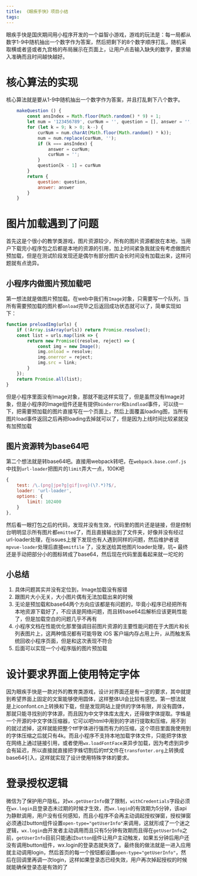 ```yaml
---
title: 《眼疾手快》项目小结
tags:
---
```


眼疾手快是国庆期间用小程序开发的一个益智小游戏，游戏的玩法是：每一局都从数字1-9中随机抽出一个数字作为答案，然后把剩下的8个数字顺序打乱，随机采取横或者竖或者九宫格的布局展示在页面上，让用户点击输入缺失的数字，要求输入准确而且时间越快越好。
<!-- more -->

# 核心算法的实现
核心算法就是要从1-9中随机抽出一个数字作为答案，并且打乱剩下八个数字。
```js
    makeQuestion () {
        const ansIndex = Math.floor(Math.random() * 9) + 1;
        let num = '123456789', curNum = '', question = [], answer = '';
        for (let k = 9; k > 0; k--) {
            curNum = num.charAt(Math.floor(Math.random() * k));
            num = num.replace(curNum, '');
            if (k === ansIndex) {
                answer = curNum;
                curNum = '';
            }
            question[k - 1] = curNum
        }
        return {
            question: question,
            answer: answer
        }
    }

```

# 图片加载遇到了问题
首先这是个很小的教学类游戏，图片资源较少，所有的图片资源都放在本地，当用户下载完小程序包之后都是本地的资源的引用，加上时间紧急我就没有考虑做图片预加载，但是在测试阶段发现还是偶尔有部分图片会长时间没有加载出来，这样问题就有点诡异。

## 小程序内做图片预加载吧
第一想法就是做图片预加载。在web中我们有`Image`对象，只需要写一个队列，当所有需要预加载的图片都`onload`完毕之后返回成功状态就可以了，简单实现如下：
```js
function preloadImg(urls) {
    if (!Array.isArray(urls)) return Promise.resolve();
    const list = urls.map(link => {
        return new Promise((resolve, reject) => {
            const img = new Image();
            img.onload = resolve;
            img.onerror = reject;
            img.src = link;
        }
    });
    return Promise.all(list);
}
```
但是小程序里面没有Image对象，那就不能这样实现了，但是虽然没有Image对象，但是小程序的Image组件还是有提供`binderror`和`bindload`事件，可以绕一下，把需要预加载的图片直接写在一个页面上，然后上面覆盖loading图，当所有图片load事件返回之后再把loading去掉就可以了，但是因为上线时间比较紧就没有加预加载

## 图片资源转为base64吧
第二个想法就是转base64吧。直接用webpack转吧，在`webpack.base.conf.js`中找到`url-loader`把图片的`limit`弄大一点，100K吧
```js
{
    test: /\.(png|jpe?g|gif|svg)(\?.*)?$/,
    loader: 'url-loader',
    options: {
        limit: 102400
    }
},
```
然后看一眼打包之后的代码，发现并没有生效，代码里的图片还是链接，但是控制台明明显示所有图片都`emitted`了，而且直接输出到了文件夹，好像并没有经过url-loader处理，在issues上搜下发现也有人遇到同样的问题，然后维护者说`mpvue-loader`处理后直接`emitfile` 了，没发送给其他图片loader处理，坑~
最终还是手动把部分小的图标转成了base64，然后现在代码里面看起来就一坨坨的

## 小总结
1. 具体问题其实并没有定位到，Image加载没有报错
2. 跟图片大小无关，大小图片偶有无法加载出来的时候
3. 无论是预加载和base64两个方向应该都是有问题的，毕竟小程序已经把所有本地资源下载好了，不应该是网络问题，而且转base64后解析应该更耗性能了，但是加载空白的问题几乎不再有
4. 小程序文档在性能优化那里强调目前图片资源的主要性能问题在于大图片和长列表图片上，这两种情况都有可能导致 iOS 客户端内存占用上升，从而触发系统回收小程序页面，但是和这次表现不符合
5. 后面可以实现一个小程序版的图片预加载

# 设计要求界面上使用特定字体
因为眼疾手快是一款对外的教育类游戏，设计对界面还是有一定的要求，其中就提到希望界面上固定的文案能够使用圆体，这样整体UI会比较有感觉。第一想法就是上iconfont.cn上转换和下载，但是发现网站上提供的字体有限，并没有圆体，那就只能寻找别的字体源，而且因为中文字体库太庞大，还得做字体提取。字蛛是一个开源的中文字体压缩器，它可以吧html中用到的字进行提取和压缩，用不到的就过滤掉，这样就能把整个ttf字体进行强而有力的压缩，这个项目里面我使用到的字体压缩之后就只有4k。而且小程序不支持本地加载字体文件，只能把字体放在网络上通过链接引用，或者使用`wx.loadFontFace`来异步加载，因为考虑到异步会有延迟，所以直接就直接把字蛛切割后的ttf文件在`transfonter.org`上转换成base64引入，这样就实现了设计使用特殊字体的要求。

# 登录授权逻辑
微信为了保护用户隐私，对`wx.getUserInfo`做了限制，`withCredentials`字段必须在`wx.login`且登录态未过期的时候才生效，而`wx.login`的有效期为5分钟，该api为静默调用，用户没有任何感知，而且小程序不会再主动调起授权弹窗，授权弹窗必须通过button组件设置`open-type="getUserInfo"`来调用，这就形成了一个迷之逻辑，`wx.login`由开发者主动调用而且只有5分钟有效期而且得在`getUserInfo`之前，`getUserInfo`目前只能通过`button`组件让用户主动触发，如果五分钟后用户还没有调用button组件，wx.login的登录态就失效了。最终我的做法就是一进入应用就主动调用login，然后首页的每一个按钮都设置`open-type="getUserInfo"`，然后在回调里再调一次login，这样如果登录态已经失效，用户再次掉起授权的时候就能确保登录态是有效的了